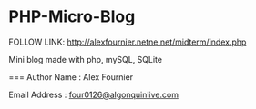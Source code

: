 PHP-Micro-Blog
==============

FOLLOW LINK: http://alexfournier.netne.net/midterm/index.php 

Mini blog made with php, mySQL, SQLite

===
Author Name : Alex Fournier

Email Address : four0126@algonquinlive.com
